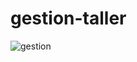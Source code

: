 # gestion-taller

![gestion](https://user-images.githubusercontent.com/74383139/151168029-3f9724ee-88c1-44e5-b27d-e2a0def8a295.png)
